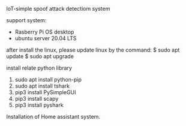IoT-simple spoof attack detectiom system

support system:
- Rasberry Pi OS desktop
- ubuntu server 20.04 LTS

after install the linux, please update linux by the command:
$ sudo apt update
$ sudo apt upgrade


install relate python library
1. sudo apt install python-pip
2. sudo apt install tshark
3. pip3 install PySimpleGUI
4. pip3 install scapy
5. pip3 install pyshark

Installation of Home assistant system.
